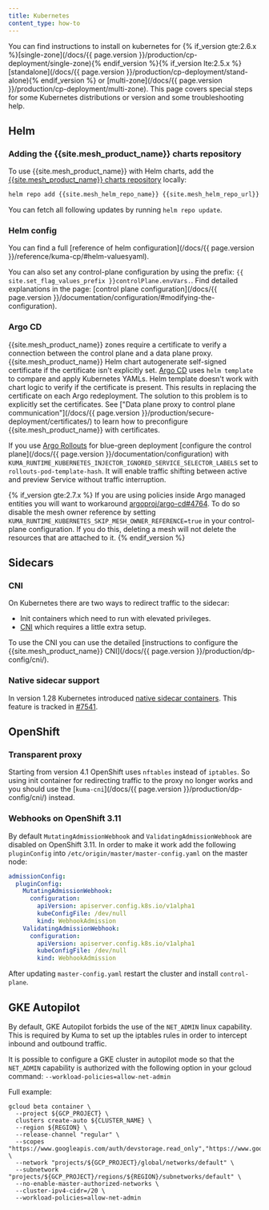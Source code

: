 ```yaml
---
title: Kubernetes
content_type: how-to
---
```


You can find instructions to install on kubernetes for {% if_version gte:2.6.x %}[single-zone](/docs/{{ page.version }}/production/cp-deployment/single-zone){% endif_version %}{% if_version lte:2.5.x %}[standalone](/docs/{{ page.version }}/production/cp-deployment/stand-alone){% endif_version %} or [multi-zone](/docs/{{ page.version }}/production/cp-deployment/multi-zone).
This page covers special steps for some Kubernetes distributions or version and some troubleshooting help.

## Helm

### Adding the {{site.mesh_product_name}} charts repository

To use {{site.mesh_product_name}} with Helm charts, add the [{{site.mesh_product_name}} charts repository]({{site.mesh_helm_repo_url}}) locally:

```sh
helm repo add {{site.mesh_helm_repo_name}} {{site.mesh_helm_repo_url}}
```

You can fetch all following updates by running `helm repo update`.

### Helm config

You can find a full [reference of helm configuration](/docs/{{ page.version }}/reference/kuma-cp/#helm-valuesyaml).

You can also set any control-plane configuration by using the prefix: `{{ site.set_flag_values_prefix }}controlPlane.envVars.`. Find detailed explanations in the page: [control plane configuration](/docs/{{ page.version }}/documentation/configuration/#modifying-the-configuration).

### Argo CD

{{site.mesh_product_name}} zones require a certificate to verify a connection between the control plane and a data plane proxy.
{{site.mesh_product_name}} Helm chart autogenerate self-signed certificate if the certificate isn't explicitly set.
[Argo CD](https://argo-cd.readthedocs.io/en/stable/) uses `helm template` to compare and apply Kubernetes YAMLs.
Helm template doesn't work with chart logic to verify if the certificate is present.
This results in replacing the certificate on each Argo redeployment.
The solution to this problem is to explicitly set the certificates.
See ["Data plane proxy to control plane communication"](/docs/{{ page.version }}/production/secure-deployment/certificates/) to learn how to preconfigure {{site.mesh_product_name}} with certificates.

If you use [Argo Rollouts](https://argoproj.github.io/rollouts/) for blue-green deployment [configure the control plane](/docs/{{ page.version }}/documentation/configuration) with `KUMA_RUNTIME_KUBERNETES_INJECTOR_IGNORED_SERVICE_SELECTOR_LABELS` set to `rollouts-pod-template-hash`.
It will enable traffic shifting between active and preview Service without traffic interruption.

{% if_version gte:2.7.x %}
If you are using policies inside Argo managed entities you will want to workaround [argoproj/argo-cd#4764](https://github.com/argoproj/argo-cd/issues/4764).
To do so disable the mesh owner reference by setting `KUMA_RUNTIME_KUBERNETES_SKIP_MESH_OWNER_REFERENCE=true` in your control-plane configuration.
If you do this, deleting a mesh will not delete the resources that are attached to it.
{% endif_version %}

## Sidecars

### CNI

On Kubernetes there are two ways to redirect traffic to the sidecar:

- Init containers which need to run with elevated privileges.
- [CNI](https://kubernetes.io/docs/concepts/extend-kubernetes/compute-storage-net/network-plugins/) which requires a little extra setup.

To use the CNI you can use the detailed [instructions to configure the {{site.mesh_product_name}} CNI](/docs/{{ page.version }}/production/dp-config/cni/). 

### Native sidecar support

In version 1.28 Kubernetes introduced [native sidecar containers](https://kubernetes.io/blog/2023/08/25/native-sidecar-containers/).
This feature is tracked in [#7541](https://github.com/kumahq/kuma/issues/7541).

## OpenShift

### Transparent proxy

Starting from version 4.1 OpenShift uses `nftables` instead of `iptables`.
So using init container for redirecting traffic to the proxy no longer works and you should use the [`kuma-cni`](/docs/{{ page.version }}/production/dp-config/cni/) instead.

### Webhooks on OpenShift 3.11

By default `MutatingAdmissionWebhook` and `ValidatingAdmissionWebhook` are disabled on OpenShift 3.11.
In order to make it work add the following `pluginConfig` into `/etc/origin/master/master-config.yaml` on the master node:

```yaml
admissionConfig:
  pluginConfig:
    MutatingAdmissionWebhook:
      configuration:
        apiVersion: apiserver.config.k8s.io/v1alpha1
        kubeConfigFile: /dev/null
        kind: WebhookAdmission
    ValidatingAdmissionWebhook:
      configuration:
        apiVersion: apiserver.config.k8s.io/v1alpha1
        kubeConfigFile: /dev/null
        kind: WebhookAdmission
```

After updating `master-config.yaml` restart the cluster and install `control-plane`.

## GKE Autopilot

By default, GKE Autopilot forbids the use of the `NET_ADMIN` linux capability. This is required by Kuma to set up the iptables rules in order to intercept inbound and outbound traffic. 

It is possible to configure a GKE cluster in autopilot mode so that the `NET_ADMIN` capability is authorized with the following option in your gcloud command: `--workload-policies=allow-net-admin`

Full example:
```shell
gcloud beta container \
  --project ${GCP_PROJECT} \
  clusters create-auto ${CLUSTER_NAME} \
  --region ${REGION} \
  --release-channel "regular" \
  --scopes "https://www.googleapis.com/auth/devstorage.read_only","https://www.googleapis.com/auth/logging.write","https://www.googleapis.com/auth/monitoring","https://www.googleapis.com/auth/servicecontrol","https://www.googleapis.com/auth/service.management.readonly","https://www.googleapis.com/auth/trace.append" \
  --network "projects/${GCP_PROJECT}/global/networks/default" \
  --subnetwork "projects/${GCP_PROJECT}/regions/${REGION}/subnetworks/default" \
  --no-enable-master-authorized-networks \
  --cluster-ipv4-cidr=/20 \
  --workload-policies=allow-net-admin
```
